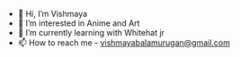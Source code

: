 - 👋 Hi, I’m Vishmaya
- 👀 I’m interested in Anime and Art
- 🌱 I’m currently learning with Whitehat jr
- 📫 How to reach me - vishmayabalamurugan@gmail.com

<!---
VishmayaGithub/VishmayaGithub is a ✨ special ✨ repository because its `README.md` (this file) appears on your GitHub profile.
You can click the Preview link to take a look at your changes.
--->
